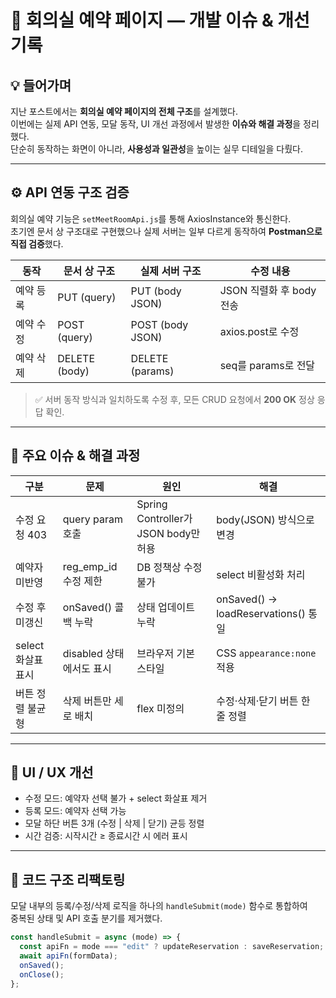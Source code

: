 # 🧩 회의실 예약 페이지 — 개발 이슈 & 개선 기록

## 💡 들어가며

지난 포스트에서는 **회의실 예약 페이지의 전체 구조**를 설계했다.  
이번에는 실제 API 연동, 모달 동작, UI 개선 과정에서 발생한 **이슈와 해결 과정**을 정리했다.  
단순히 동작하는 화면이 아니라, **사용성과 일관성**을 높이는 실무 디테일을 다뤘다.

---

## ⚙️ API 연동 구조 검증

회의실 예약 기능은 `setMeetRoomApi.js`를 통해 AxiosInstance와 통신한다.  
초기엔 문서 상 구조대로 구현했으나 실제 서버는 일부 다르게 동작하여 **Postman으로 직접 검증**했다.

| 동작      | 문서 상 구조  | 실제 서버 구조   | 수정 내용                |
| --------- | ------------- | ---------------- | ------------------------ |
| 예약 등록 | PUT (query)   | PUT (body JSON)  | JSON 직렬화 후 body 전송 |
| 예약 수정 | POST (query)  | POST (body JSON) | axios.post로 수정        |
| 예약 삭제 | DELETE (body) | DELETE (params)  | seq를 params로 전달      |

> ✅ 서버 동작 방식과 일치하도록 수정 후, 모든 CRUD 요청에서 **200 OK** 정상 응답 확인.

---

## 🧠 주요 이슈 & 해결 과정

| 구분               | 문제                     | 원인                                 | 해결                                |
| ------------------ | ------------------------ | ------------------------------------ | ----------------------------------- |
| 수정 요청 403      | query param 호출         | Spring Controller가 JSON body만 허용 | body(JSON) 방식으로 변경            |
| 예약자 미반영      | reg_emp_id 수정 제한     | DB 정책상 수정 불가                  | select 비활성화 처리                |
| 수정 후 미갱신     | onSaved() 콜백 누락      | 상태 업데이트 누락                   | onSaved() → loadReservations() 통일 |
| select 화살표 표시 | disabled 상태에서도 표시 | 브라우저 기본 스타일                 | CSS `appearance:none` 적용          |
| 버튼 정렬 불균형   | 삭제 버튼만 세로 배치    | flex 미정의                          | 수정·삭제·닫기 버튼 한 줄 정렬      |

---

## 🎨 UI / UX 개선

- 수정 모드: 예약자 선택 불가 + select 화살표 제거
- 등록 모드: 예약자 선택 가능
- 모달 하단 버튼 3개 (수정 | 삭제 | 닫기) 균등 정렬
- 시간 검증: 시작시간 ≥ 종료시간 시 에러 표시

---

## 🧩 코드 구조 리팩토링

모달 내부의 등록/수정/삭제 로직을 하나의 `handleSubmit(mode)` 함수로 통합하여  
중복된 상태 및 API 호출 분기를 제거했다.

```js
const handleSubmit = async (mode) => {
  const apiFn = mode === "edit" ? updateReservation : saveReservation;
  await apiFn(formData);
  onSaved();
  onClose();
};
```
